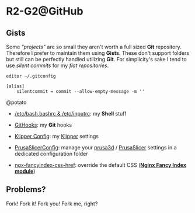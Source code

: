 # **R2-G2**@**GitHub**

## Gists

Some *"projects"* are so small they aren't worth a full sized **Git** repository. Therefore I prefer to maintain them
using **Gists**. These don't support folders but still can be perfectly handled utilizing **Git**. For simplicity's sake
I tend to use *silent commits* for my *flat repositories*.

```shell
editor ~/.gitconfig
```

```gitconfig
[alias]
	silentcommit = commit --allow-empty-message -m ''
```

@potato

- [/etc/bash.bashrc & /etc/inputrc](https://gist.github.com/R2-G2/b71248030139bc9648b4b712e25621d5): my **Shell** stuff
- [GitHooks](https://gist.github.com/R2-G2/bca700933c63a540c7ae3db8a0ffd2a1#file-readme-md): my **Git** hooks

- [Klipper Config](https://gist.github.com/R2-G2/a268aedda796dde8ce6c4ecc5b905a50): my
	[Klipper](https://github.com/Klipper3d/klipper) settings

- [PrusaSlicerConfig](https://gist.github.com/R2-G2/386d51e3c0699f12111d3f6a14ef862a#file-readme-md): manage your
	[prusa3d](https://github.com/prusa3d) / [PrusaSlicer](https://github.com/prusa3d/PrusaSlicer) settings in a
	dedicated configuration folder

- [ngx-fancyindex-css-href](https://gist.github.com/R2-G2/452522be0ef3813c45a5dee5b11ef539#file-readme-md): override the
	default CSS ([**Nginx Fancy Index module**](https://github.com/aperezdc/ngx-fancyindex))

## Problems?

Fork! Fork it! Fork you! Fork me, right?
